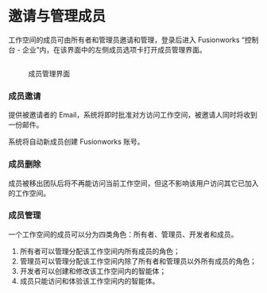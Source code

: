 # 邀请与管理成员

工作空间的成员可由所有者和管理员邀请和管理，登录后进入 Fusionworks “控制台 - 企业”内，在该界面中的左侧成员选项卡打开成员管理界面。

<figure><img src="../.gitbook/assets/image (262).png" alt=""><figcaption><p>成员管理界面</p></figcaption></figure>

### 成员邀请

提供被邀请者的 Email，系统将即时批准对方访问工作空间，被邀请人同时将收到一份邮件。

系统将自动新成员创建 Fusionworks 账号。

### 成员删除

成员被移出团队后将不再能访问当前工作空间，但这不影响该用户访问其它已加入的工作空间。

### 成员管理

一个工作空间的成员可以分为四类角色：所有者、管理员、开发者和成员。

1. 所有者可以管理分配该工作空间内所有成员的角色；
2. 管理员可以管理分配该工作空间内除了所有者和管理员以外所有成员的角色；
3. 开发者可以创建和修改该工作空间内的智能体；
4. 成员只能访问和体验该工作空间内的智能体。
